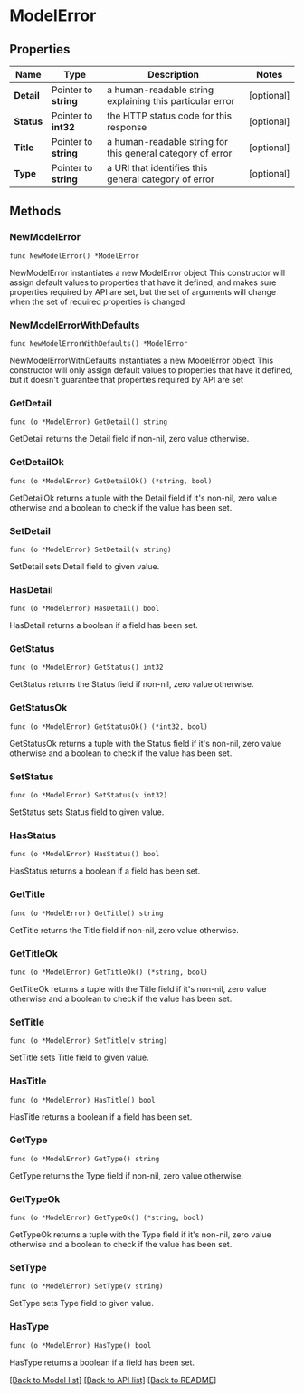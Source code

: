 # ModelError

## Properties

Name | Type | Description | Notes
------------ | ------------- | ------------- | -------------
**Detail** | Pointer to **string** | a human-readable string explaining this particular error | [optional] 
**Status** | Pointer to **int32** | the HTTP status code for this response | [optional] 
**Title** | Pointer to **string** | a human-readable string for this general category of error | [optional] 
**Type** | Pointer to **string** | a URI that identifies this general category of error | [optional] 

## Methods

### NewModelError

`func NewModelError() *ModelError`

NewModelError instantiates a new ModelError object
This constructor will assign default values to properties that have it defined,
and makes sure properties required by API are set, but the set of arguments
will change when the set of required properties is changed

### NewModelErrorWithDefaults

`func NewModelErrorWithDefaults() *ModelError`

NewModelErrorWithDefaults instantiates a new ModelError object
This constructor will only assign default values to properties that have it defined,
but it doesn't guarantee that properties required by API are set

### GetDetail

`func (o *ModelError) GetDetail() string`

GetDetail returns the Detail field if non-nil, zero value otherwise.

### GetDetailOk

`func (o *ModelError) GetDetailOk() (*string, bool)`

GetDetailOk returns a tuple with the Detail field if it's non-nil, zero value otherwise
and a boolean to check if the value has been set.

### SetDetail

`func (o *ModelError) SetDetail(v string)`

SetDetail sets Detail field to given value.

### HasDetail

`func (o *ModelError) HasDetail() bool`

HasDetail returns a boolean if a field has been set.

### GetStatus

`func (o *ModelError) GetStatus() int32`

GetStatus returns the Status field if non-nil, zero value otherwise.

### GetStatusOk

`func (o *ModelError) GetStatusOk() (*int32, bool)`

GetStatusOk returns a tuple with the Status field if it's non-nil, zero value otherwise
and a boolean to check if the value has been set.

### SetStatus

`func (o *ModelError) SetStatus(v int32)`

SetStatus sets Status field to given value.

### HasStatus

`func (o *ModelError) HasStatus() bool`

HasStatus returns a boolean if a field has been set.

### GetTitle

`func (o *ModelError) GetTitle() string`

GetTitle returns the Title field if non-nil, zero value otherwise.

### GetTitleOk

`func (o *ModelError) GetTitleOk() (*string, bool)`

GetTitleOk returns a tuple with the Title field if it's non-nil, zero value otherwise
and a boolean to check if the value has been set.

### SetTitle

`func (o *ModelError) SetTitle(v string)`

SetTitle sets Title field to given value.

### HasTitle

`func (o *ModelError) HasTitle() bool`

HasTitle returns a boolean if a field has been set.

### GetType

`func (o *ModelError) GetType() string`

GetType returns the Type field if non-nil, zero value otherwise.

### GetTypeOk

`func (o *ModelError) GetTypeOk() (*string, bool)`

GetTypeOk returns a tuple with the Type field if it's non-nil, zero value otherwise
and a boolean to check if the value has been set.

### SetType

`func (o *ModelError) SetType(v string)`

SetType sets Type field to given value.

### HasType

`func (o *ModelError) HasType() bool`

HasType returns a boolean if a field has been set.


[[Back to Model list]](../README.md#documentation-for-models) [[Back to API list]](../README.md#documentation-for-api-endpoints) [[Back to README]](../README.md)



